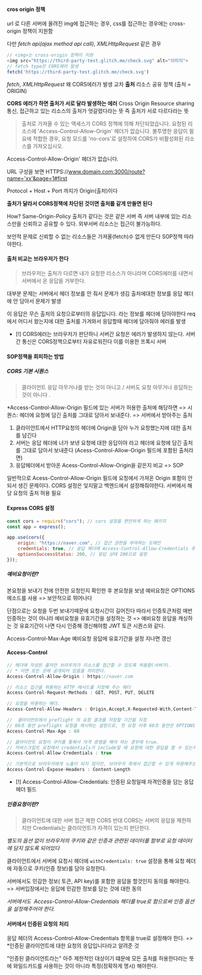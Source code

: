#### cros origin 정책
url 로 다른 서버에 올려진 img에 접근하는 경우, css를 접근하는 경우에는 cross-origin 정책이 지원함

다만 *fetch api(ajax method api call)*, *XMLHttpRequest* 같은 경우

``` js
// <img>는 cross-origin 정책이 지원
<img src="https://third-party-test.glitch.me/check.svg" alt="이미지">
// fetch type은 CORS에러 발생
fetch('https://third-party-test.glitch.me/check.svg')
```

*fetch*, *XMLHttpRequest* 왜 CORS에러가 발생
교차 **출처** 리소스 공유 정책 (출처 = ORIGIN)

**CORS 에러가 하면 출처가 서로 달라 발생하는 에러**
Cross Origin Resource sharing
통신, 접근하고 있는 리소스의 출처가 엇갈렸다라는 뜻 즉 출처가 서로 다르다라는 뜻

> 출처로 가져올 수 있는 액세스가 CORS 정책에 의해 차단되었습니다. 요청된 리소스에 'Access-Control-Allow-Origin' 헤더가 없습니다. 불투명한 응답이 필요에 적합한 경우, 요청 모드를 'no-cors'로 설정하여 CORS가 비활성화된 리소스를 가져오십시오.

Access-Control-Allow-Origin' 헤더가 없습니다.

URL 구성을 보면
HTTPS://www.domain.com:3000/route?name='xx'&page=1#first

Protocol + Host + Port 까지가 Origin(출처)이다 

**출처가 달라서 CORS정책에 차단된 것이면 출처를 같게 만들면 된다**

How? 
Same-Origin-Policy
출처가 같다는 것은 같은 서버 즉 서버 내부에 있는 리소스만을 신뢰하고 공유할 수 있다.
외부서버 리소스는 접근이 불가능하다.

보안적 문제로 신뢰할 수 없는 리소스들은 가져올(fetch)수 없게 만든다 SOP정책 따라야한다.

#### 출처 비교는 브라우저가 한다

>브라우저는 출처가 다르면 내가 요청한 리소스가 아니라며 CORS에러를 내면서 서버에서 온 응답을 거부한다.

대부분 문제는 서버에서 헤더 정보를 안 줘서 문제가 생김 출처에대한 정보를 응답 헤더에 안 담아서 문제가 발생 

이 응답은 무슨 출처의 요청으로부터의 응답입니다. 라는 정보를 헤더에 담아야한다
req에서 어디서 왔는지에 대한 출처를 가겨와서 응답할때 헤더에 담아줘야 에러를 발생 

- [!] CORS에러는 브라우저가 판단하니 서버간 요청은 에러가 발생하지 않는다.  서버간 통신은 CORS정책으로부터 자유로워진다 이를 이용한 프록시 서버

#### SOP정책을 회피하는 방법

##### CORS 기본 시퀀스

>클라이언트  응답 아무거나를  받는 것이 아니고 / 서버도 요청 아무거나 응답하는 것이 아니다 .

*Access-Control-Allow-Origin 필드에 있는 서버가 허용한 출처에 해당하면 => 시퀀스: 헤더에 요청에 담긴 출처를 그대로 담아서 보내준다. => 서버에서 받아주는 출처  

1. 클라이언트에서 HTTP요청의 헤더에 Origin을 담아 누가 요청했는지에 대한 출처를 남긴다
2. 서버는 응답 헤더에 너가 보낸 요청에 대한 응답이야 라고 헤더에 요청에 담긴 출처를 그대로 담아서 보내준다 (Acess-Control-Allow-Origin 필드에 포함된 출처라면)
3. 응답헤더에서 받아온 Acess-Control-Allow-Origin을 같은지 비교 => SOP

일반적으로 Acess-Control-Allow-Origin 필드에 요청에서 가져온 Origin 포함이 안되서 생긴 문제이다. CORS 설정은 잊지말고 백엔드에서 설정해줘야한다. 서버에서 해당 요청의 출처 허용 필요

#### Express CORS 설정
```js
const cors = require("cors"); // cors 설정을 편안하게 하는 패키지
const app = express();

app.use(cors({
    origin: "https://naver.com", // 접근 권한을 부여하는 도메인
    credentials: true, // 응답 헤더에 Access-Control-Allow-Credentials 추가
    optionsSuccessStatus: 200, // 응답 상태 200으로 설정
}));
```

##### 예비요청이란?

본요청을 보내기 전에 안전한 요청인지 확인한 후 본요청을 보냄
예비요청은 OPTIONS 메소드를 사용 => 보안적으로 뛰어나다

단점으로는 요청을 두번 보내기때문에 요청시간이 길어진다 따라서 인증토큰처럼 매번 인증하는 것이 아니라 예비요청을 유효기간을 설정하는 것  => 예비요청 응답을 캐싱하는 것 유효기간이 나면 다시 인증해 갱신해야함 JWT 토큰 시퀀스와 같다.

Access-Control-Max-Age 예비요청 응답에 유효기간을 설정 지나면 갱신

#### Access-Control
```js
// 헤더에 작성된 출처만 브라우저가 리소스를 접근할 수 있도록 허용함(서버가).
// * 이면 모든 곳에 공개되어 있음을 의미한다. 
Access-Control-Allow-Origin : https://naver.com

// 리소스 접근을 허용하는 HTTP 메서드를 지정해 주는 헤더
Access-Control-Request-Methods : GET, POST, PUT, DELETE

// 요청을 허용하는 해더.
Access-Control-Allow-Headers : Origin,Accept,X-Requested-With,Content-Type,Access-Control-Request-Method,Access-Control-Request-Headers,Authorization

//  클라이언트에서 preflight 의 요청 결과를 저장할 기간을 지정
// 60초 동안 preflight 요청을 캐시하는 설정으로, 첫 요청 이후 60초 동안은 OPTIONS 메소드를 사용하는 예비 요청을 보내지 않는다.
Access-Control-Max-Age : 60

// 클라이언트 요청이 쿠키를 통해서 자격 증명을 해야 하는 경우에 true. 
// 자바스크립트 요청에서 credentials가 include일 때 요청에 대한 응답을 할 수 있는지를 나타낸다.
Access-Control-Allow-Credentials : true

// 기본적으로 브라우저에게 노출이 되지 않지만, 브라우저 측에서 접근할 수 있게 허용해주는 헤더를 지정
Access-Control-Expose-Headers : Content-Length
```

- [!] Access-Control-Allow-Credentials: 인증된 요청일때 자격인증을 담는 응답헤더 필드

##### 인증요청이란? 
>클라이언트에 대한 서버 접근 제한 CORS 반대 CORS는 서버의 응답을 제한하지만 Credentials는 클라이언트가 자격이 있는지 판단한다. 

*별도의 옵션 없이 브라우저의 쿠키와 같은 인증과 관련된 데이터를 함부로 요청 데이터에 담지 않도록 되어있다*

클라이언트에서 서버에 요청시 헤더에  `withCredentials: true` 설정을 통해 요청 헤더에 자동으로 쿠키(인증 정보)를 담아 요청한다.

서버에서도 민감한 정보( 토큰, API key)를 포함한 응답을 할것인지 동의를 해야한다. => 서버입장에서는 응답에 민감한 정보를 담는 것에 대한 동의

*서버에서도  Access-Control-Allow-Credentials 헤더를 true로 함으로써 인증 옵션을 설정해주어야 한다.*
#### 서버에서 인증된 요청의 처리
응답 헤더의 Access-Control-Allow-Credentials 항목을 true로 설정해야 한다. => *인증된 클라이언트에 대한 요청의 응답입니다라고 알려준 것 

"인증된 클라이언트라는" 아주 제한적인 대상이기 떄문에 모든 출처를 허용한다라는 뜻에 와일드카드를 사용하는 것이 아니라 특정(정확하게 명시) 해야한다.
